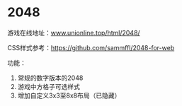 # 2048
游戏在线地址：www.unionline.top/html/2048/

CSS样式参考：https://github.com/sammffl/2048-for-web

功能：

1. 常规的数字版本的2048
2. 游戏中方格子可选样式
3. 增加自定义3x3至8x8布局（已隐藏）